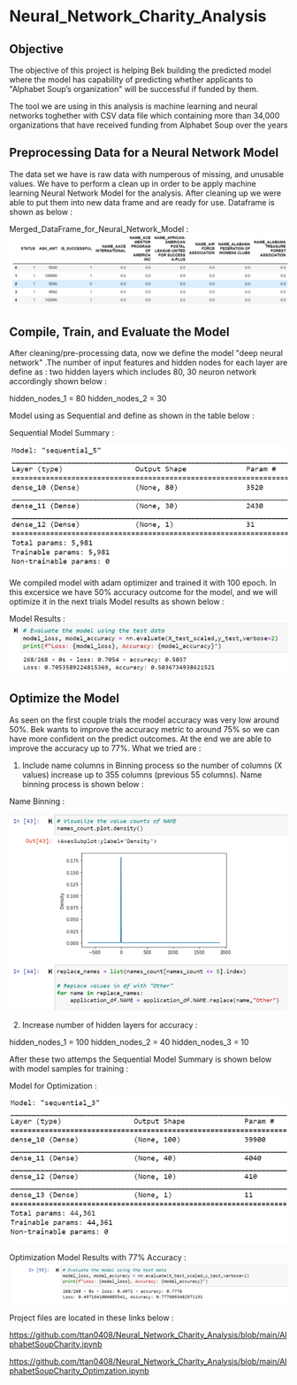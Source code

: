 # Neural_Network_Charity_Analysis

## Objective
The objective of this project is helping Bek building the predicted model where the model has capability of predicting whether applicants to "Alphabet Soup’s organization" will be successful if funded by them.

The tool we are using in this analysis is machine learning and neural networks toghether with CSV data file which containing more than 34,000 organizations that have received funding from Alphabet Soup over the years

## Preprocessing Data for a Neural Network Model

The data set we have is raw data with numperous of missing, and unusable values. We have to perform a clean up in order to be apply machine learning Neural Network Model for the analysis. After cleaning up we were able to put them into new data frame and are ready for use. Dataframe is shown as below :

Merged_DataFrame_for_Neural_Network_Model  : 
 ![alt text][Image1]
  
 [Image1]: https://github.com/ttan0408/Neural_Network_Charity_Analysis/blob/main/Merge_Dataframe.PNG "Merged_DataFrame_for_Neural_Network_Model"

## Compile, Train, and Evaluate the Model

After cleaning/pre-processing data, now we define the model "deep neural network" .The number of input features and hidden nodes for each layer are define as : two hidden layers which includes 80, 30 neuron network accordingly shown below :

hidden_nodes_1 = 80
hidden_nodes_2 = 30
 
Model using as Sequential and define as shown in the table below :

Sequential Model Summary  : 

 ![alt text][Image2]
  
 [Image2]: https://github.com/ttan0408/Neural_Network_Charity_Analysis/blob/main/Sequential_Model_Summary.PNG "Sequential Model Summary"


We compiled model with adam optimizer and trained it with 100 epoch. In this excersice we have 50% accuracy outcome for the model, and we will optimize it in the next trials
Model results as shown below :

Model Results  : 
 ![alt text][Image3]
  
 [Image3]: https://github.com/ttan0408/Neural_Network_Charity_Analysis/blob/main/First_Trained_Model.PNG "Model Results"


## Optimize the Model
As seen on the first couple trials the model accuracy was very low around 50%. Bek wants to improve the accuracy metric to around 75% so we can have more confident on the predict outcomes. At the end we are able to improve the accuracy up to 77%. What we tried are : 

1) Include name columns in Binning process so the number of columns (X values) increase up to 355 columns (previous 55 columns). Name binning process is shown below :

Name Binning  : 

 ![alt text][Image4]
  
 [Image4]: https://github.com/ttan0408/Neural_Network_Charity_Analysis/blob/main/Name_Pins.PNG "Name Binning"
 
2) Increase number of hidden layers for accuracy :

hidden_nodes_1 = 100
hidden_nodes_2 = 40
hidden_nodes_3 = 10

After these two attemps the Sequential Model Summary is shown below with model samples for training :

Model for Optimization  : 

 ![alt text][Image5]
  
 [Image5]: https://github.com/ttan0408/Neural_Network_Charity_Analysis/blob/main/Sequential_Model_Optimizer_Summary.PNG "Model for Optimization"

Optimization Model Results with 77% Accuracy  : 
 ![alt text][Image6]
  
 [Image6]: https://github.com/ttan0408/Neural_Network_Charity_Analysis/blob/main/Optimization.PNG "Optimization Model Results with 77% Accuracy"

Project files are located in these links below :

https://github.com/ttan0408/Neural_Network_Charity_Analysis/blob/main/AlphabetSoupCharity.ipynb

https://github.com/ttan0408/Neural_Network_Charity_Analysis/blob/main/AlphabetSoupCharity_Optimzation.ipynb


